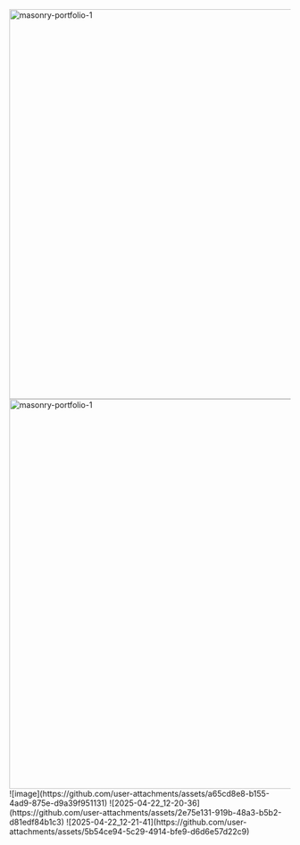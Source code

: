 <img width="699" alt="masonry-portfolio-1" src="https://github.com/user-attachments/assets/bb13d367-9f42-4877-b8bb-dcdca1d43c47" />
<img width="699" alt="masonry-portfolio-1" src="https://github.com/user-attachments/assets/a65cd8e8-b155-4ad9-875e-d9a39f95113" />
![image](https://github.com/user-attachments/assets/a65cd8e8-b155-4ad9-875e-d9a39f951131)
![2025-04-22_12-20-36](https://github.com/user-attachments/assets/2e75e131-919b-48a3-b5b2-d81edf84b1c3)
![2025-04-22_12-21-41](https://github.com/user-attachments/assets/5b54ce94-5c29-4914-bfe9-d6d6e57d22c9)





